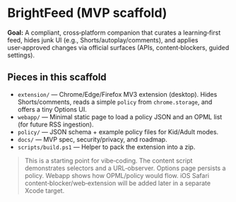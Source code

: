 
# BrightFeed (MVP scaffold)

**Goal:** A compliant, cross‑platform companion that curates a learning‑first feed, hides junk UI (e.g., Shorts/autoplay/comments), and applies user‑approved changes via official surfaces (APIs, content‑blockers, guided settings).

## Pieces in this scaffold

- `extension/` — Chrome/Edge/Firefox MV3 extension (desktop).  Hides Shorts/comments, reads a simple `policy` from `chrome.storage`, and offers a tiny Options UI.
- `webapp/` — Minimal static page to load a policy JSON and an OPML list (for future RSS ingestion).
- `policy/` — JSON schema + example policy files for Kid/Adult modes.
- `docs/` — MVP spec, security/privacy, and roadmap.
- `scripts/build.ps1` — Helper to pack the extension into a zip.

> This is a starting point for vibe‑coding.  The content script demonstrates selectors and a URL‑observer.  Options page persists a policy.  Webapp shows how OPML/policy would flow.  iOS Safari content‑blocker/web‑extension will be added later in a separate Xcode target.
